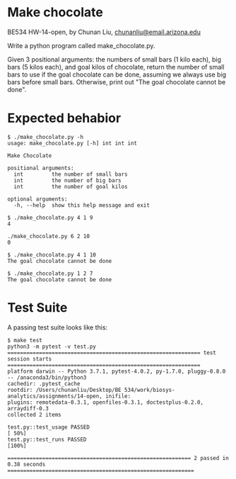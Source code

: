 # Make chocolate
BE534 HW-14-open, by Chunan Liu, chunanliu@email.arizona.edu

Write a python program called make_chocolate.py.

Given 3 positional arguments: the numbers of small bars (1 kilo each), big bars (5 kilos each), and goal kilos of chocolate, return the number of small bars to use if the goal chocolate can be done, assuming we always use big bars before small bars. Otherwise, print out "The goal chocolate cannot be done".

# Expected behabior

```
$ ./make_chocolate.py -h
usage: make_chocolate.py [-h] int int int

Make Chocolate

positional arguments:
  int         the number of small bars
  int         the number of big bars
  int         the number of goal kilos

optional arguments:
  -h, --help  show this help message and exit
```

```
$ ./make_chocolate.py 4 1 9
4
```

```
./make_chocolate.py 6 2 10
0
```

```
$ ./make_chocolate.py 4 1 10
The goal chocolate cannot be done
```

```
$ ./make_chocolate.py 1 2 7
The goal chocolate cannot be done
```

# Test Suite

A passing test suite looks like this:

```
$ make test
python3 -m pytest -v test.py
============================================================= test session starts =============================================================
platform darwin -- Python 3.7.1, pytest-4.0.2, py-1.7.0, pluggy-0.8.0 -- /anaconda3/bin/python3
cachedir: .pytest_cache
rootdir: /Users/chunanliu/Desktop/BE 534/work/biosys-analytics/assignments/14-open, inifile:
plugins: remotedata-0.3.1, openfiles-0.3.1, doctestplus-0.2.0, arraydiff-0.3
collected 2 items                                                                                                                             

test.py::test_usage PASSED                                                                                                              [ 50%]
test.py::test_runs PASSED                                                                                                               [100%]

========================================================== 2 passed in 0.38 seconds ===========================================================
```
